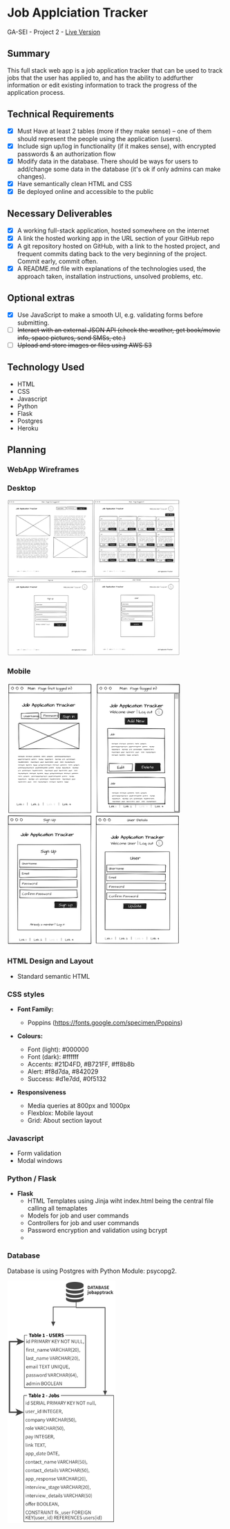 # Job Applciation Tracker
GA-SEI - Project 2 - [Live Version](https://floating-forest-21500.herokuapp.com/)
## Summary
This full stack web app is a job application tracker that can be used to track jobs that the user has applied to, and has the ability to addfurther information or edit existing information to track the progress of the application process.

## Technical Requirements
- [x] Must Have at least 2 tables (more if they make sense) – one of them should represent the people using the application (users).
- [x] Include sign up/log in functionality (if it makes sense), with encrypted passwords & an authorization flow
- [x] Modify data in the database. There should be ways for users to add/change some data in the database (it's ok if only admins can make changes).
- [x] Have semantically clean HTML and CSS
- [x] Be deployed online and accessible to the public

## Necessary Deliverables
- [x] A working full-stack application, hosted somewhere on the internet
- [x] A link the hosted working app in the URL section of your GitHub repo
- [x] A git repository hosted on GitHub, with a link to the hosted project, and frequent commits dating back to the very beginning of the project. Commit early, commit often.
- [x] A README.md file with explanations of the technologies used, the approach taken, installation instructions, unsolved problems, etc.

## Optional extras
- [x] Use JavaScript to make a smooth UI, e.g. validating forms before submitting.
- [ ] ~~Interact with an external JSON API (check the weather, get book/movie info, space pictures, send SMSs, etc.)~~
- [ ] ~~Upload and store images or files using AWS S3~~

## Technology Used

- HTML
- CSS
- Javascript
- Python
- Flask
- Postgres
- Heroku

## Planning

### WebApp Wireframes
### Desktop
<img src="https://github.com/mattgrah-am/jobapptrack/blob/main/static/assets/readme/mockup.png" width="400px">

### Mobile
<img src="https://github.com/mattgrah-am/jobapptrack/blob/main/static/assets/readme/mobile.png" width="400px">

### HTML Design and Layout
- Standard semantic HTML
### CSS styles

-   **Font Family:** 
    - Poppins (https://fonts.google.com/specimen/Poppins) 

-   **Colours:**
    -   Font (light): #000000
    -   Font (dark): #ffffff
    -   Accents: #21D4FD, #B721FF, #ff8b8b
    -   Alert: #f8d7da, #842029
    -   Success: #d1e7dd, #0f5132

-   **Responsiveness**
    -   Media queries at 800px and 1000px
    -   Flexblox: Mobile layout
    -   Grid: About section layout
### Javascript
-   Form validation
-   Modal windows

### Python / Flask
-   **Flask**
    -   HTML Templates using Jinja wiht index.html being the central file calling all temaplates
    -   Models for job and user commands
    -   Controllers for job and user commands
    -   Password encryption and validation using bcrypt
    -   

### Database
Database is using Postgres with Python Module: psycopg2.


<img src="https://github.com/mattgrah-am/jobapptrack/blob/main/static/assets/readme/database.png" width="250px">
